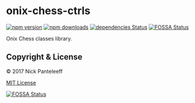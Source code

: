 # onix-chess-ctrls 

[![npm version][npm-badge]][npm] [![npm downloads][npd-badge]][npm] [![dependencies Status][dps-badge]][dps]
[![FOSSA Status](https://app.fossa.io/api/projects/git%2Bgithub.com%2FDrNixx%2Fonix-chess-ctrls.svg?type=shield)](https://app.fossa.io/projects/git%2Bgithub.com%2FDrNixx%2Fonix-chess-ctrls?ref=badge_shield)

Onix Chess classes library.

## Copyright & License

© 2017 Nick Panteleeff

[MIT License](/LICENSE)

[npm-badge]: https://img.shields.io/npm/v/onix-chess-ctrls?style=flat
[npd-badge]: https://img.shields.io/npm/dm/onix-chess-ctrls.svg?style=flat-square
[dps-badge]: https://david-dm.org/DrNixx/onix-chess-ctrls/status.svg
[dps]: https://david-dm.org/DrNixx/onix-chess-ctrls
[npm]: https://www.npmjs.com/package/onix-chess-ctrls


[![FOSSA Status](https://app.fossa.io/api/projects/git%2Bgithub.com%2FDrNixx%2Fonix-chess-ctrls.svg?type=large)](https://app.fossa.io/projects/git%2Bgithub.com%2FDrNixx%2Fonix-chess-ctrls?ref=badge_large)
